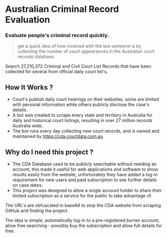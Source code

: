 # Australian Criminal Record Evaluation
### Evaluate people's criminal record quickly.   
> get a quick idea of how involved with the law someone is by collecting the number of court appearances in the Australian court records database.
       
Search 27,210,372 Criminal and Civil Court List Records that have been collected for several from official daily court list's.
 
    
## How It Works ?    
- Court's publish daily court hearings on their websites, some are limited with personal information while others publicly disclose the case's details.    
- A bot was created to scrape every state and territory in Australia for daily and historical court listings, resulting in over 27 million records Australia wide.   
- The bot runs every day collecting new court records, and is owned and maintained by https://cda.courtdata.com.au.    
 
## Why do I need this project ?    
- The CDA Database used to be publicly searchable without needing an account, this made it useful for web applications and software to show results easily from the website, unfortunately they have added a log-in requirement for new users and paid subscription to see further details on case dates.    
- This project was designed to allow a single account holder to share their limited subscription as a service for the public to take advantage of.    
   
The URL's are obfuscated in base64 to stop the CDA website from scraping GitHub and finding the project.   
  
The idea is simple, automatically log-in to a pre-registered burner account, allow free searching - possibly buy the subscription and allow full details for free.     
  
